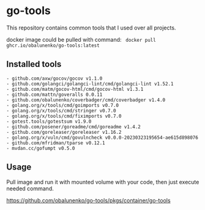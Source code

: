 # go-tools

This repository contains common tools that I used over all projects.

docker image could be pulled with command: ` docker pull ghcr.io/obalunenko/go-tools:latest`

## Installed tools

	- github.com/axw/gocov/gocov v1.1.0
	- github.com/golangci/golangci-lint/cmd/golangci-lint v1.52.1
	- github.com/matm/gocov-html/cmd/gocov-html v1.3.1
	- github.com/mattn/goveralls 0.0.11
	- github.com/obalunenko/coverbadger/cmd/coverbadger v1.4.0
	- golang.org/x/tools/cmd/goimports v0.7.0
	- golang.org/x/tools/cmd/stringer v0.7.0
	- golang.org/x/tools/cmd/fiximports v0.7.0
	- gotest.tools/gotestsum v1.9.0
    - github.com/posener/goreadme/cmd/goreadme v1.4.2
	- github.com/goreleaser/goreleaser v1.16.2
	- golang.org/x/vuln/cmd/govulncheck v0.0.0-20230323195654-ae615d898076
	- github.com/mfridman/tparse v0.12.1
	- mvdan.cc/gofumpt v0.5.0

## Usage

Pull image and run it with mounted volume with your code, then just execute needed command.

https://github.com/obalunenko/go-tools/pkgs/container/go-tools
 
 
 
